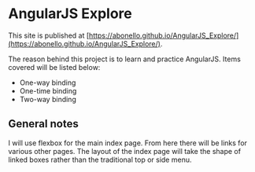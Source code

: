 # AngularJS Explore

This site is published at [https://abonello.github.io/AngularJS_Explore/](https://abonello.github.io/AngularJS_Explore/).

The reason behind this project is to learn and practice AngularJS.
Items covered will be listed below:
* One-way binding
* One-time binding
* Two-way binding

## General notes
I will use flexbox for the main index page. From here there will be links for various other pages. The layout of the index page will take the shape of linked boxes rather than the traditional top or side menu.